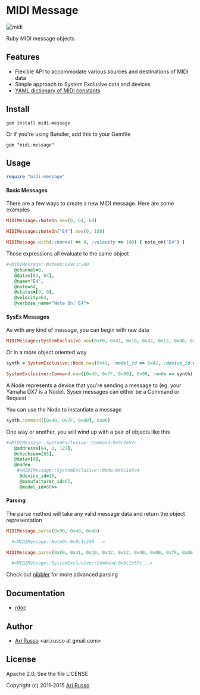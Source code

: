 # MIDI Message

![midi](http://img208.imageshack.us/img208/5623/mks80small.jpg)

Ruby MIDI message objects

## Features

* Flexible API to accommodate various sources and destinations of MIDI data
* Simple approach to System Exclusive data and devices
* [YAML dictionary of MIDI constants](https://github.com/arirusso/midi-message/blob/master/lib/midi.yml)

## Install

`gem install midi-message`

Or if you're using Bundler, add this to your Gemfile

`gem "midi-message"`

## Usage

```ruby
require "midi-message"
```

#### Basic Messages

There are a few ways to create a new MIDI message.  Here are some examples

```ruby
MIDIMessage::NoteOn.new(0, 64, 64)

MIDIMessage::NoteOn["E4"].new(0, 100)

MIDIMessage.with(:channel => 0, :velocity => 100) { note_on("E4") }
```

Those expressions all evaluate to the same object

```ruby
#<MIDIMessage::NoteOn:0x9c1c240
   @channel=0,
   @data=[64, 64],
   @name="E4",
   @note=64,
   @status=[9, 0],
   @velocity=64,
   @verbose_name="Note On: E4">
```

#### SysEx Messages

As with any kind of message, you can begin with raw data

```ruby
MIDIMessage::SystemExclusive.new(0xF0, 0x41, 0x10, 0x42, 0x12, 0x40, 0x00, 0x7F, 0x00, 0x41, 0xF7)
```

Or in a more object oriented way

```ruby  
synth = SystemExclusive::Node.new(0x41, :model_id => 0x42, :device_id => 0x10)

SystemExclusive::Command.new([0x40, 0x7F, 0x00], 0x00, :node => synth)
```

A Node represents a device that you're sending a message to (eg. your Yamaha DX7 is a Node).  Sysex messages can either be a Command or Request

You can use the Node to instantiate a message

```ruby  
synth.command([0x40, 0x7F, 0x00], 0x00)
```

One way or another, you will wind up with a pair of objects like this

```ruby
#<MIDIMessage::SystemExclusive::Command:0x9c1e57c
   @address=[64, 0, 127],
   @checksum=[65],
   @data=[0],
   @node=
    #<MIDIMessage::SystemExclusive::Node:0x9c1e5a4
     @device_id=16,
     @manufacturer_id=65,
     @model_id=66>>
```

#### Parsing

The parse method will take any valid message data and return the object representation

```ruby
MIDIMessage.parse(0x90, 0x40, 0x40)

  #<MIDIMessage::NoteOn:0x9c1c240 ..>

MIDIMessage.parse(0xF0, 0x41, 0x10, 0x42, 0x12, 0x40, 0x00, 0x7F, 0x00, 0x41, 0xF7)

  #<MIDIMessage::SystemExclusive::Command:0x9c1e57c ..>
```

Check out [nibbler](http://github.com/arirusso/nibbler) for more advanced parsing

## Documentation

* [rdoc](http://rubydoc.info/github/arirusso/midi-message)

## Author

* [Ari Russo](http://github.com/arirusso) <ari.russo at gmail.com>

## License

Apache 2.0, See the file LICENSE

Copyright (c) 2011-2015 [Ari Russo](http://arirusso.com)
